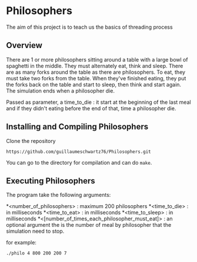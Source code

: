 # Philosophers

The aim of this project is to teach us the basics of threading process

## Overview

There are 1 or more philosophers sitting around a table with a large bowl of spaghetti in the middle.
They must alternately eat, think and sleep.
There are as many forks around the table as there are philosophers.
To eat, they must take two forks from the table.
When they've finished eating, they put the forks back on the table and start to sleep, then think and start again.
The simulation ends when a philosopher die.

Passed as parameter, a time_to_die : it start at the beginning of the last meal and if they didn't eating before the end
of that, time a philosopher die.

## Installing and Compiling Philosophers

Clone the repository

```shell
https://github.com/guillaumeschwartz76/Philosophers.git
```

You can go to the directory for compilation and can do ```make```.

## Executing Philosophers

The program take the following arguments:

 *<number_of_philosophers> : maximum 200 philosophers
 *<time_to_die> : in milliseconds
 *<time_to_eat> : in milliseconds
 *<time_to_sleep> : in milliseconds
 *<[number_of_times_each_philosopher_must_eat]> : an optional argument
 the is the number of meal by philosopher that the simulation need to stop.

for example:
```shell
./philo 4 800 200 200 7
```


